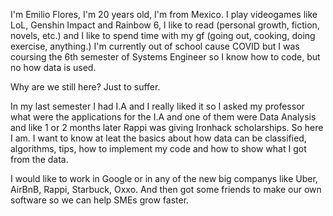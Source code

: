 I'm Emilio Flores, I'm 20 years old, I'm from Mexico. 
I play videogames like LoL, Genshin Impact and Rainbow 6, I like to read (personal growth, fiction, novels, etc.) and I like to spend time with my gf (going out, cooking, doing exercise, anything.) 
I'm currently out of school cause COVID but I was coursing the 6th semester of Systems Engineer so I know how to code, but no how data is used.

Why are we still here? Just to suffer.

In my last semester I had I.A and I really liked it so I asked my professor what were the applications for the I.A and one of them were Data Analysis and like 1 or 2 months later Rappi was giving Ironhack scholarships. So here I am. I want to know at leat the basics about how data can be classified, algorithms, tips, how to implement my code and how to show what I got from the data.

I would like to work in Google or in any of the new big companys like Uber, AirBnB, Rappi, Starbuck, Oxxo. And then got some friends to make our own software so we can help SMEs grow faster.
